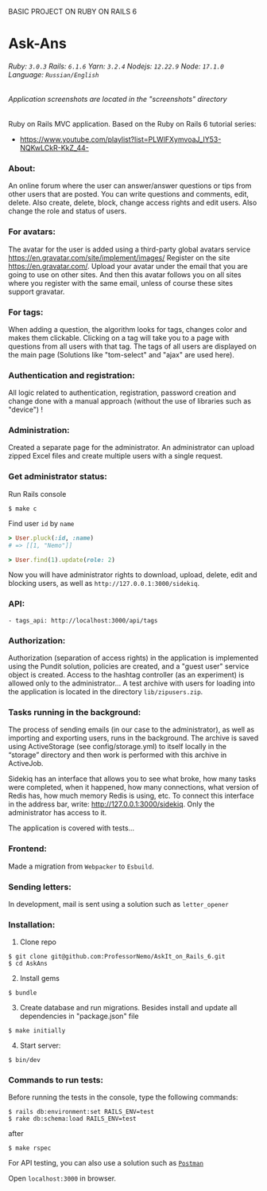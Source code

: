 BASIC PROJECT ON RUBY ON RAILS 6
# Ask-Ans

###### Ruby: `3.0.3` Rails: `6.1.6` Yarn: `3.2.4` Nodejs: `12.22.9` Node: `17.1.0` Language: `Russian/English`
###### Application screenshots are located in the "screenshots" directory

Ruby on Rails MVC application.
Based on the Ruby on Rails 6 tutorial series:
* https://www.youtube.com/playlist?list=PLWlFXymvoaJ_IY53-NQKwLCkR-KkZ_44-

### About:
An online forum where the user can answer/answer questions or tips from other users that are posted.
You can write questions and comments, edit, delete. Also create, delete, block, change access rights and edit users. Also change the role and status of users.

### For avatars:

The avatar for the user is added using a third-party global avatars service https://en.gravatar.com/site/implement/images/
Register on the site https://en.gravatar.com/. Upload your avatar under the email that you are going to use on other sites.
And then this avatar follows you on all sites where you register with the same email, unless of course these sites support gravatar.

### For tags:

When adding a question, the algorithm looks for tags, changes color and makes them clickable. Clicking on a tag will take you to a page with questions from all users with that tag. The tags of all users are displayed on the main page (Solutions like "tom-select" and "ajax" are used here).

### Аuthentication and registration:

All logic related to authentication, registration, password creation and change
done with a manual approach (without the use of libraries such as "device") !


### Administration:

Created a separate page for the administrator.
An administrator can upload zipped Excel files and create multiple users with a single request.

### Get administrator status:

Run Rails console
```
$ make c
```

Find user `id` by `name`
```ruby
> User.pluck(:id, :name)
# => [[1, "Nemo"]]
```

```ruby
> User.find(1).update(role: 2)
```
Now you will have administrator rights to download, upload, delete, edit
and blocking users, as well as `http://127.0.0.1:3000/sidekiq`.

### API:

```
- tags_api: http://localhost:3000/api/tags
```

### Authorization:

Authorization (separation of access rights) in the application is implemented using the Pundit solution, policies are created, and a "guest user" service object is created. Access to the hashtag controller (as an experiment) is allowed only to the administrator...
A test archive with users for loading into the application is located in the directory `lib/zipusers.zip`.

### Tasks running in the background:

The process of sending emails (in our case to the administrator), as well as importing and exporting users, runs in the background. The archive is saved using ActiveStorage (see config/storage.yml) to itself locally in the “storage” directory and then work is performed with this archive in ActiveJob.

Sidekiq has an interface that allows you to see what broke, how many tasks were completed, when it happened, how many connections, what version of Redis has, how much memory Redis is using, etc. To connect this interface in the address bar, write:
http://127.0.0.1:3000/sidekiq. Only the administrator has access to it.

The application is covered with tests...

### Frontend:
Made a migration from `Webpacker` to `Esbuild`.


### Sending letters:
In development, mail is sent using a solution such as `letter_opener`


### Installation:

1. Clone repo
```
$ git clone git@github.com:ProfessorNemo/AskIt_on_Rails_6.git
$ cd AskAns
```

2. Install gems
```
$ bundle
```

3. Create database and run migrations. Besides install and update all dependencies in "package.json" file
```
$ make initially
```

4. Start server:
```
$ bin/dev
```

### Сommands to run tests:

Before running the tests in the console, type the following commands:
```
$ rails db:environment:set RAILS_ENV=test
$ rake db:schema:load RAILS_ENV=test
```
after
```
$ make rspec
```

For API testing, you can also use a solution such as [`Postman`](https://www.postman.com/)


Open `localhost:3000` in browser.
